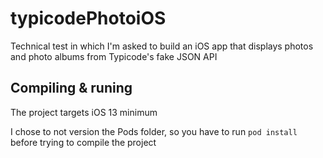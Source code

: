 # typicodePhotoiOS
Technical test in which I'm asked to build an iOS app that displays photos and photo albums from Typicode's fake JSON API

## Compiling & runing
The project targets iOS 13 minimum

I chose to not version the Pods folder, so you have to run `pod install` before trying to compile the project
